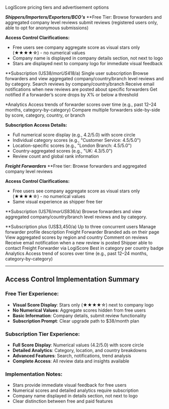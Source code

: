 LogiScore pricing tiers and advertisement options

***Shippers/Importers/Exporters/BCO's***
**Free Tier:
Browse forwarders and aggregated company level reviews
submit reviews (registered users only, able to opt for anonymous submissions)

**Access Control Clarifications:**
- Free users see company aggregate score as visual stars only (★★★★☆) - no numerical values
- Company name is displayed in company details section, not next to logo
- Stars are displayed next to company logo for immediate visual feedback

**Subscription (US$38/m or US$418/a)
Single user subscription
Browse forwarders and view aggregated company/country/branch level reviews and by category.
Search reviews by company/country/branch
Receive email notifications when new reviews are posted about specific forwarders
Get notified if a forwarder’s score drops by X% or below a threshold

*Analytics
Access trends of forwarder scores over time (e.g., past 12–24 months, category-by-category)
Compare multiple forwarders side-by-side by score, category, country, or branch

**Subscription Access Details:**
- Full numerical score display (e.g., 4.2/5.0) with score circle
- Individual category scores (e.g., "Customer Service: 4.5/5.0")
- Location-specific scores (e.g., "London Branch: 4.5/5.0")
- Country-aggregated scores (e.g., "UK: 4.3/5.0")
- Review count and global rank information

***Freight Forwarders***
**Free tier:
Browse forwarders and aggregated company level reviews

**Access Control Clarifications:**
- Free users see company aggregate score as visual stars only (★★★★☆) - no numerical values
- Same visual experience as shipper free tier

**Subscription (US$76/m or US$836/a)
Browse forwarders and view aggregated company/country/branch level reviews and by category.

**Subscription plus (US$3,450/a)
Up to three concurrent users
Manage forwarder profile description
Freight Forwarder Branded ads on their page
View aggregated scores by region and country
Comment on reviews
Receive email notification when a new review is posted
Shipper able to contact Freight Forwarder via LogiScore 
Best in category per country badge
Analytics
Access trend of scores over time (e.g., past 12–24 months, category-by-category)

---

## **Access Control Implementation Summary**

### **Free Tier Experience:**
- **Visual Score Display**: Stars only (★★★★☆) next to company logo
- **No Numerical Values**: Aggregate scores hidden from free users
- **Basic Information**: Company details, submit review functionality
- **Subscription Prompt**: Clear upgrade path to $38/month plan

### **Subscription Tier Experience:**
- **Full Score Display**: Numerical values (4.2/5.0) with score circle
- **Detailed Analytics**: Category, location, and country breakdowns
- **Advanced Features**: Search, notifications, trend analysis
- **Complete Access**: All review data and insights available

### **Implementation Notes:**
- Stars provide immediate visual feedback for free users
- Numerical scores and detailed analytics require subscription
- Company name displayed in details section, not next to logo
- Clear distinction between free and paid features
